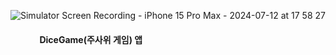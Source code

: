 ![Simulator Screen Recording - iPhone 15 Pro Max - 2024-07-12 at 17 58 27](https://github.com/user-attachments/assets/19f6dd1b-2ec8-42e7-99ea-d75072aba3fe)  
#### &nbsp;&nbsp;&nbsp;&nbsp;&nbsp;&nbsp;&nbsp;&nbsp;&nbsp;&nbsp;&nbsp;&nbsp;&nbsp; DiceGame(주사위 게임) 앱  

